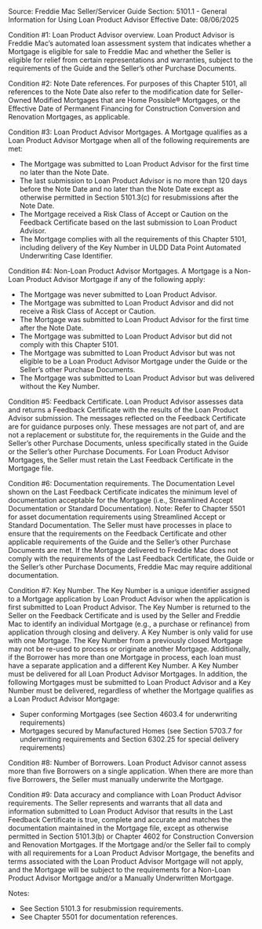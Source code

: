 Source: Freddie Mac Seller/Servicer Guide
Section: 5101.1 - General Information for Using Loan Product Advisor
Effective Date: 08/06/2025

Condition #1:
Loan Product Advisor overview.
Loan Product Advisor is Freddie Mac’s automated loan assessment system that indicates whether a Mortgage is eligible for sale to Freddie Mac and whether the Seller is eligible for relief from certain representations and warranties, subject to the requirements of the Guide and the Seller’s other Purchase Documents.

Condition #2:
Note Date references.
For purposes of this Chapter 5101, all references to the Note Date also refer to the modification date for Seller-Owned Modified Mortgages that are Home Possible® Mortgages, or the Effective Date of Permanent Financing for Construction Conversion and Renovation Mortgages, as applicable.

Condition #3:
Loan Product Advisor Mortgages.
A Mortgage qualifies as a Loan Product Advisor Mortgage when all of the following requirements are met:
- The Mortgage was submitted to Loan Product Advisor for the first time no later than the Note Date.
- The last submission to Loan Product Advisor is no more than 120 days before the Note Date and no later than the Note Date except as otherwise permitted in Section 5101.3(c) for resubmissions after the Note Date.
- The Mortgage received a Risk Class of Accept or Caution on the Feedback Certificate based on the last submission to Loan Product Advisor.
- The Mortgage complies with all the requirements of this Chapter 5101, including delivery of the Key Number in ULDD Data Point Automated Underwriting Case Identifier.

Condition #4:
Non-Loan Product Advisor Mortgages.
A Mortgage is a Non-Loan Product Advisor Mortgage if any of the following apply:
- The Mortgage was never submitted to Loan Product Advisor.
- The Mortgage was submitted to Loan Product Advisor and did not receive a Risk Class of Accept or Caution.
- The Mortgage was submitted to Loan Product Advisor for the first time after the Note Date.
- The Mortgage was submitted to Loan Product Advisor but did not comply with this Chapter 5101.
- The Mortgage was submitted to Loan Product Advisor but was not eligible to be a Loan Product Advisor Mortgage under the Guide or the Seller’s other Purchase Documents.
- The Mortgage was submitted to Loan Product Advisor but was delivered without the Key Number.

Condition #5:
Feedback Certificate.
Loan Product Advisor assesses data and returns a Feedback Certificate with the results of the Loan Product Advisor submission.
The messages reflected on the Feedback Certificate are for guidance purposes only. These messages are not part of, and are not a replacement or substitute for, the requirements in the Guide and the Seller’s other Purchase Documents, unless specifically stated in the Guide or the Seller’s other Purchase Documents.
For Loan Product Advisor Mortgages, the Seller must retain the Last Feedback Certificate in the Mortgage file.

Condition #6:
Documentation requirements.
The Documentation Level shown on the Last Feedback Certificate indicates the minimum level of documentation acceptable for the Mortgage (i.e., Streamlined Accept Documentation or Standard Documentation).
Note: Refer to Chapter 5501 for asset documentation requirements using Streamlined Accept or Standard Documentation.
The Seller must have processes in place to ensure that the requirements on the Feedback Certificate and other applicable requirements of the Guide and the Seller’s other Purchase Documents are met.
If the Mortgage delivered to Freddie Mac does not comply with the requirements of the Last Feedback Certificate, the Guide or the Seller’s other Purchase Documents, Freddie Mac may require additional documentation.

Condition #7:
Key Number.
The Key Number is a unique identifier assigned to a Mortgage application by Loan Product Advisor when the application is first submitted to Loan Product Advisor.
The Key Number is returned to the Seller on the Feedback Certificate and is used by the Seller and Freddie Mac to identify an individual Mortgage (e.g., a purchase or refinance) from application through closing and delivery.
A Key Number is only valid for use with one Mortgage. The Key Number from a previously closed Mortgage may not be re-used to process or originate another Mortgage.
Additionally, if the Borrower has more than one Mortgage in process, each loan must have a separate application and a different Key Number.
A Key Number must be delivered for all Loan Product Advisor Mortgages.
In addition, the following Mortgages must be submitted to Loan Product Advisor and a Key Number must be delivered, regardless of whether the Mortgage qualifies as a Loan Product Advisor Mortgage:
- Super conforming Mortgages (see Section 4603.4 for underwriting requirements)
- Mortgages secured by Manufactured Homes (see Section 5703.7 for underwriting requirements and Section 6302.25 for special delivery requirements)

Condition #8:
Number of Borrowers.
Loan Product Advisor cannot assess more than five Borrowers on a single application.
When there are more than five Borrowers, the Seller must manually underwrite the Mortgage.

Condition #9:
Data accuracy and compliance with Loan Product Advisor requirements.
The Seller represents and warrants that all data and information submitted to Loan Product Advisor that results in the Last Feedback Certificate is true, complete and accurate and matches the documentation maintained in the Mortgage file, except as otherwise permitted in Section 5101.3(b) or Chapter 4602 for Construction Conversion and Renovation Mortgages.
If the Mortgage and/or the Seller fail to comply with all requirements for a Loan Product Advisor Mortgage, the benefits and terms associated with the Loan Product Advisor Mortgage will not apply, and the Mortgage will be subject to the requirements for a Non-Loan Product Advisor Mortgage and/or a Manually Underwritten Mortgage.

Notes:
- See Section 5101.3 for resubmission requirements.
- See Chapter 5501 for documentation references.
